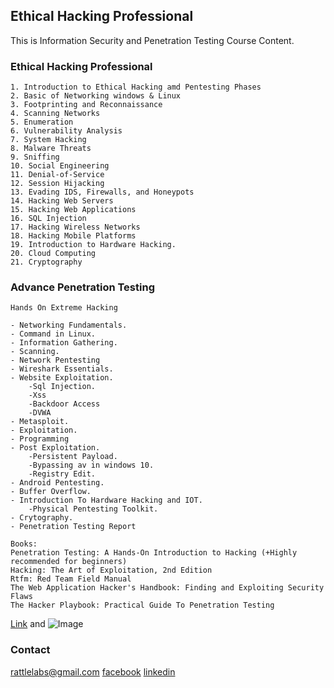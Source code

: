 ## Ethical Hacking Professional
This is Information Security and Penetration Testing  Course Content.

### Ethical Hacking Professional

``` Curiculum
1. Introduction to Ethical Hacking amd Pentesting Phases
2. Basic of Networking windows & Linux
3. Footprinting and Reconnaissance
4. Scanning Networks
5. Enumeration
6. Vulnerability Analysis
7. System Hacking
8. Malware Threats
9. Sniffing
10. Social Engineering
11. Denial-of-Service
12. Session Hijacking
13. Evading IDS, Firewalls, and Honeypots
14. Hacking Web Servers
15. Hacking Web Applications
16. SQL Injection
17. Hacking Wireless Networks
18. Hacking Mobile Platforms
19. Introduction to Hardware Hacking.
20. Cloud Computing
21. Cryptography
```
### Advance Penetration Testing
```
Hands On Extreme Hacking

- Networking Fundamentals.
- Command in Linux.
- Information Gathering.
- Scanning.
- Network Pentesting 
- Wireshark Essentials.
- Website Exploitation.
    -Sql Injection.
    -Xss
    -Backdoor Access
    -DVWA
- Metasploit.
- Exploitation.
- Programming
- Post Exploitation.
    -Persistent Payload.
    -Bypassing av in windows 10.
    -Registry Edit.
- Android Pentesting.
- Buffer Overflow.
- Introduction To Hardware Hacking and IOT.
    -Physical Pentesting Toolkit.
- Crytography.
- Penetration Testing Report

Books:
Penetration Testing: A Hands-On Introduction to Hacking (+Highly recommended for beginners)
Hacking: The Art of Exploitation, 2nd Edition
Rtfm: Red Team Field Manual
The Web Application Hacker's Handbook: Finding and Exploiting Security Flaws
The Hacker Playbook: Practical Guide To Penetration Testing

```



[Link](url) and ![Image](src)


### Contact

rattlelabs@gmail.com
[facebook](https://www.facebook.com/RattleMindOfficial/)
[linkedin](linkedin.com/in/mohsin-khan-412439149/)
